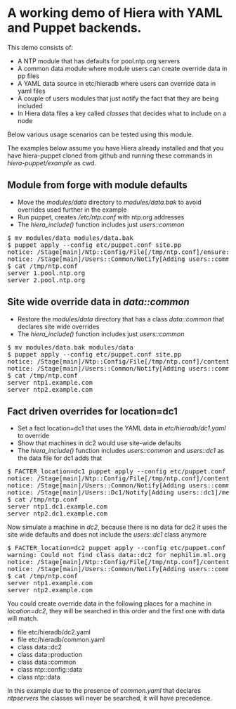 A working demo of Hiera with YAML and Puppet backends.
======================================================

This demo consists of:

 * A NTP module that has defaults for pool.ntp.org servers
 * A common data module where module users can create override data in pp files
 * A YAML data source in etc/hieradb where users can override data in yaml files
 * A couple of users modules that just notify the fact that they are being included
 * In Hiera data files a key called _classes_ that decides what to include on a node

Below various usage scenarios can be tested using this module.

The examples below assume you have Hiera already installed and that you have
hiera-puppet cloned from github and running these commands in _hiera-puppet/example_ as cwd.

Module from forge with module defaults
--------------------------------------

 * Move the _modules/data_ directory to _modules/data.bak_ to avoid overrides
   used further in the example
 * Run puppet, creates _/etc/ntp.conf_ with ntp.org addresses
 * The _hiera\_include()_ function includes just _users::common_

<pre>
$ mv modules/data modules/data.bak
$ puppet apply --config etc/puppet.conf site.pp
notice: /Stage[main]/Ntp::Config/File[/tmp/ntp.conf]/ensure: defined content as '{md5}7045121976147a932a66c7671939a9ad'
notice: /Stage[main]/Users::Common/Notify[Adding users::common]/message: defined 'message' as 'Adding users::common'
$ cat /tmp/ntp.conf
server 1.pool.ntp.org
server 2.pool.ntp.org
</pre>

Site wide override data in _data::common_
-----------------------------------------

 * Restore the _modules/data_ directory that has a class _data::common_ that declares site wide overrides
 * The _hiera_include()_ function includes just _users::common_

<pre>
$ mv modules/data.bak modules/data
$ puppet apply --config etc/puppet.conf site.pp
notice: /Stage[main]/Ntp::Config/File[/tmp/ntp.conf]/content: content changed '{md5}7045121976147a932a66c7671939a9addc2' to '{md5}8f9039fe1989a278a0a8e1836acb8d23'
notice: /Stage[main]/Users::Common/Notify[Adding users::common]/message: defined 'message' as 'Adding users::common'
$ cat /tmp/ntp.conf
server ntp1.example.com
server ntp2.example.com
</pre>

Fact driven overrides for location=dc1
--------------------------------------

 * Set a fact location=dc1 that uses the YAML data in _etc/hieradb/dc1.yaml_ to override
 * Show that machines in dc2 would use site-wide defaults
 * The _hiera_include()_ function includes _users::common_ and _users::dc1_ as the data file for dc1 adds that

<pre>
$ FACTER_location=dc1 puppet apply --config etc/puppet.conf site.pp
notice: /Stage[main]/Ntp::Config/File[/tmp/ntp.conf]/content: content changed '{md5}8f9039fe1989a278a0a8e1836acb8d23' to '{md5}074d0e2ac727f6cb9afe3345d574b578'
notice: /Stage[main]/Users::Common/Notify[Adding users::common]/message: defined 'message' as 'Adding users::common'
notice: /Stage[main]/Users::Dc1/Notify[Adding users::dc1]/message: defined 'message' as 'Adding users::dc1'
$ cat /tmp/ntp.conf
server ntp1.dc1.example.com
server ntp2.dc1.example.com
</pre>

Now simulate a machine in _dc2_, because there is no data for dc2 it uses the site wide defaults and
does not include the _users::dc1_ class anymore

<pre>
$ FACTER_location=dc2 puppet apply --config etc/puppet.conf site.pp
warning: Could not find class data::dc2 for nephilim.ml.org
notice: /Stage[main]/Ntp::Config/File[/tmp/ntp.conf]/content: content changed '{md5}074d0e2ac727f6cb9afe3345d574b578' to '{md5}8f9039fe1989a278a0a8e1836acb8d23'
notice: /Stage[main]/Users::Common/Notify[Adding users::common]/message: defined 'message' as 'Adding users::common'
$ cat /tmp/ntp.conf
server ntp1.example.com
server ntp2.example.com
</pre>

You could create override data in the following places for a machine in _location=dc2_, they will be searched in this order and the first one with data will match.

 * file etc/hieradb/dc2.yaml
 * file etc/hieradb/common.yaml
 * class data::dc2
 * class data::production
 * class data::common
 * class ntp::config::data
 * class ntp::data

In this example due to the presence of _common.yaml_ that declares _ntpservers_ the classes will never be searched, it will have precedence.
